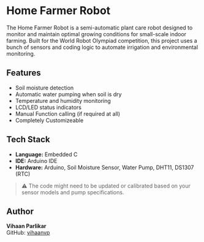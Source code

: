 # Home Farmer Robot

The Home Farmer Robot is a semi-automatic plant care robot designed to monitor and maintain optimal growing conditions for small-scale indoor farming. Built for the World Robot Olympiad competition, this project uses a bunch of sensors and coding logic to automate irrigation and environmental monitoring.

## Features

- Soil moisture detection
- Automatic water pumping when soil is dry
- Temperature and humidity monitoring
- LCD/LED status indicators
- Manual Function calling (if required at all)
- Completely Customizeable

## Tech Stack

- **Language:** Embedded C  
- **IDE:** Arduino IDE  
- **Hardware:** Arduino, Soil Moisture Sensor, Water Pump, DHT11, DS1307 (RTC)

> ⚠️ The code might need to be updated or calibrated based on your sensor models and pump specifications.

## Author

**Vihaan Parlikar**  
GitHub: [vihaanvp](https://github.com/vihaanvp)
